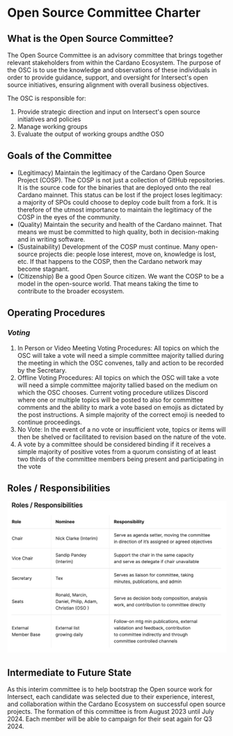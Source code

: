 # Open Source Committee Charter

## **What is the Open Source Committee?**
The Open Source Committee is an advisory committee that brings together relevant stakeholders from within the Cardano Ecosystem. The purpose of the OSC is to use the knowledge and observations of these individuals in order to provide guidance, support, and oversight for Intersect's open source initiatives, ensuring alignment with overall business objectives.

The OSC is responsible for:
1. Provide strategic direction and input on Intersect's open source initiatives and policies
2. Manage working groups
3. Evaluate the output of working groups andthe OSO

## **Goals of the Committee**

- (Legitimacy) Maintain the legitimacy of the Cardano Open Source Project (COSP).
The COSP is not just a collection of GitHub repositories. It is the source code for the binaries that are deployed onto the real Cardano mainnet. This status can be lost if the project loses legitimacy: a majority of SPOs could choose to deploy code built from a fork. It is therefore of the utmost importance to maintain the legitimacy of the COSP in the eyes of the community.
- (Quality) Maintain the security and health of the Cardano mainnet.
That means we must be committed to high quality, both in decision-making and in writing software.
- (Sustainability) Development of the COSP must continue.
Many open-source projects die: people lose interest, move on, knowledge is lost, etc. If that happens to the COSP, then the Cardano network may become stagnant.
- (Citizenship) Be a good Open Source citizen.
We want the COSP to be a model in the open-source world. That means taking the time to contribute to the broader ecosystem.

## **Operating Procedures**

### ***Voting***

1. In Person or Video Meeting Voting Procedures: All topics on which the OSC will take a vote will need a simple committee majority tallied during the meeting in which the OSC convenes, tally and action to be recorded by the Secretary.
2. Offline Voting Procedures: All topics on which the OSC will take a vote will need a simple committee majority tallied based on the medium on which the OSC chooses. Current voting procedure utilizes Discord where one or multiple topics will be posted to also for committee comments and the ability to mark a vote based on emojis as dictated by the post instructions. A simple majority of the correct emoji is needed to continue proceedings.
3. No Vote: In the event of a no vote or insufficient vote, topics or items will then be shelved or facilitated to revision based on the nature of the vote.
4. A vote by a committee should be considered binding if it receives a simple majority of positive votes from a quorum consisting of at least two thirds of the committee members being present and participating in the vote

## **Roles / Responsibilities**
![OSC Roles/Responsibilities](https://github.com/IntersectMBO/OSC-documentation/blob/master/OSC%20Roles%20Responsibilities.png)

## **Intermediate to Future State**

As this interim committee is to help bootstrap the Open source work for Intersect, each candidate was selected due to their experience, interest, and collaboration within the Cardano Ecosystem on successful open source projects. The formation of this committee is from August 2023 until July 2024. Each member will be able to campaign for their seat again for Q3 2024.
